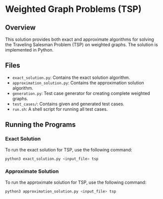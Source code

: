 # Weighted Graph Problems (TSP)

## Overview

This solution provides both exact and approximate algorithms for solving the Traveling Salesman Problem (TSP) on weighted graphs. The solution is implemented in Python.

## Files

- `exact_solution.py`: Contains the exact solution algorithm.
- `approximation_solution.py`: Contains the approximation solution algorithm.
- `generation.py`: Test case generator for creating complete weighted graphs.
- `test_cases/`: Contains given and generated test cases.
- `run.sh`: A shell script for running all test cases.

## Running the Programs

### Exact Solution

To run the exact solution for TSP, use the following command:

```bash
python3 exact_solution.py <input_file> tsp
```

### Approximate Solution

To run the approximate solution for TSP, use the following command:

```bash
python3 approximation_solution.py <input_file> tsp